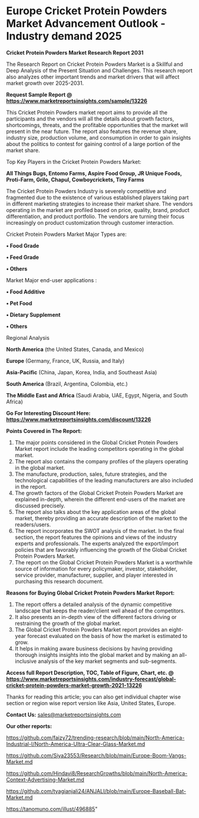 # Europe Cricket Protein Powders Market Advancement Outlook - Industry demand 2025

<strong>Cricket Protein Powders Market Research Report 2031</strong>

The Research Report on Cricket Protein Powders Market is a Skillful and Deep Analysis of the Present Situation and Challenges. This research report also analyzes other important trends and market drivers that will affect market growth over 2025-2031.

<strong>Request Sample Report @ <a href=https://www.marketreportsinsights.com/sample/13226>https://www.marketreportsinsights.com/sample/13226</a></strong>

This Cricket Protein Powders market report aims to provide all the participants and the vendors will all the details about growth factors, shortcomings, threats, and the profitable opportunities that the market will present in the near future. The report also features the revenue share, industry size, production volume, and consumption in order to gain insights about the politics to contest for gaining control of a large portion of the market share.

Top Key Players in the Cricket Protein Powders Market:

<strong>All Things Bugs, Entomo Farms, Aspire Food Group, JR Unique Foods, Proti-Farm, Grilo, Chapul, Cowboycrickets, Tiny Farms</strong>

The Cricket Protein Powders Industry is severely competitive and fragmented due to the existence of various established players taking part in different marketing strategies to increase their market share. The vendors operating in the market are profiled based on price, quality, brand, product differentiation, and product portfolio. The vendors are turning their focus increasingly on product customization through customer interaction.

Cricket Protein Powders Market Major Types are:

<strong>• Food Grade

• Feed Grade

• Others</strong>

Market Major end-user applications :

<strong>• Food Additive

• Pet Food

• Dietary Supplement

• Others</strong>

Regional Analysis

</u><strong><b>North America</b></strong> (the United States, Canada, and Mexico)

<strong><b>Europe </b></strong>(Germany, France, UK, Russia, and Italy)

<strong><b>Asia-Pacific</b></strong> (China, Japan, Korea, India, and Southeast Asia)

<strong><b>South America</b></strong> (Brazil, Argentina, Colombia, etc.)

<strong><b>The Middle East and Africa</b></strong> (Saudi Arabia, UAE, Egypt, Nigeria, and South Africa)

<strong>Go For Interesting Discount Here: <a href=https://www.marketreportsinsights.com/discount/13226>https://www.marketreportsinsights.com/discount/13226</a></strong>

<strong>Points Covered in The Report:</strong>
<ol>
  <li>The major points considered in the Global Cricket Protein Powders Market report include the leading competitors operating in the global market.</li>
  <li>The report also contains the company profiles of the players operating in the global market.</li>
  <li>The manufacture, production, sales, future strategies, and the technological capabilities of the leading manufacturers are also included in the report.</li>
  <li>The growth factors of the Global Cricket Protein Powders Market are explained in-depth, wherein the different end-users of the market are discussed precisely.</li>
  <li>The report also talks about the key application areas of the global market, thereby providing an accurate description of the market to the readers/users.</li>
  <li>The report incorporates the SWOT analysis of the market. In the final section, the report features the opinions and views of the industry experts and professionals. The experts analyzed the export/import policies that are favorably influencing the growth of the Global Cricket Protein Powders Market.</li>
  <li>The report on the Global Cricket Protein Powders Market is a worthwhile source of information for every policymaker, investor, stakeholder, service provider, manufacturer, supplier, and player interested in purchasing this research document.</li>
</ol>
<strong>Reasons for Buying Global Cricket Protein Powders Market Report:</strong>

<ol>
  <li>The report offers a detailed analysis of the dynamic competitive landscape that keeps the reader/client well ahead of the competitors.</li>
  <li>It also presents an in-depth view of the different factors driving or restraining the growth of the global market.</li>
  <li>The Global Cricket Protein Powders Market report provides an eight-year forecast evaluated on the basis of how the market is estimated to grow.</li>
  <li>It helps in making aware business decisions by having providing thorough insights insights into the global market and by making an all-inclusive analysis of the key market segments and sub-segments.</li>
</ol>
<strong>Access full Report Description, TOC, Table of Figure, Chart, etc. @ <a href=https://www.marketreportsinsights.com/industry-forecast/global-cricket-protein-powders-market-growth-2021-13226>https://www.marketreportsinsights.com/industry-forecast/global-cricket-protein-powders-market-growth-2021-13226</a></strong>


Thanks for reading this article; you can also get individual chapter wise section or region wise report version like Asia, United States, Europe.

<strong>Contact Us:</strong>
sales@marketreportsinsights.com

<strong>Our other reports:</strong>

<a href=https://github.com/faizy72/trending-research/blob/main/North-America-Industrial-I/North-America-Ultra-Clear-Glass-Market.md>https://github.com/faizy72/trending-research/blob/main/North-America-Industrial-I/North-America-Ultra-Clear-Glass-Market.md</a>

<a href=https://github.com/Siya23553/Research/blob/main/Europe-Boom-Vangs-Market.md>https://github.com/Siya23553/Research/blob/main/Europe-Boom-Vangs-Market.md</a>

<a href=https://github.com/Hindavi8/ResearchGrowths/blob/main/North-America-Context-Advertising-Market.md>https://github.com/Hindavi8/ResearchGrowths/blob/main/North-America-Context-Advertising-Market.md</a>

<a href=https://github.com/tyagianjali24/ANJALI/blob/main/Europe-Baseball-Bat-Market.md>https://github.com/tyagianjali24/ANJALI/blob/main/Europe-Baseball-Bat-Market.md</a>

<a href=https://tanomuno.com/illust/496885>https://tanomuno.com/illust/496885</a>"
